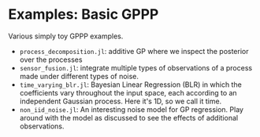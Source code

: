 # Examples: Basic GPPP

Various simply toy GPPP examples.

- `process_decomposition.jl`: additive GP where we inspect the posterior over the processes
- `sensor_fusion.jl`: integrate multiple types of observations of a process made under different types of noise.
- `time_varying_blr.jl`: Bayesian Linear Regression (BLR) in which the coefficients vary throughout the input space, each according to an independent Gaussian process. Here it's 1D, so we call it time.
- `non_iid_noise.jl`: An interesting noise model for GP regression. Play around with the model as discussed to see the effects of additional observations.

